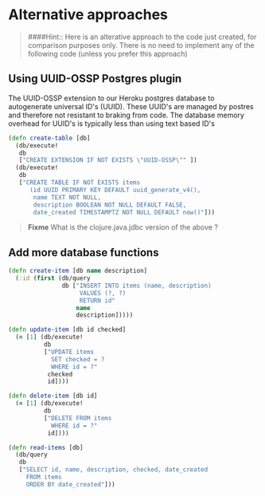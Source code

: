 # Alternative approaches

> ####Hint:: Here is an alterative approach to the code just created, for comparison purposes only.  There is no need to implement any of the following code (unless you prefer this approach)



## Using UUID-OSSP Postgres plugin

The UUID-OSSP extension to our Heroku postgres database to autogenerate universal ID's (UUID).  These UUID's are managed by postres and therefore not resistant to braking from code.  The database memory overhead for UUID's is typically less than using text based ID's

```clojure
(defn create-table [db]
  (db/execute!
   db
   ["CREATE EXTENSION IF NOT EXISTS \"UUID-OSSP\"" ])
  (db/execute!
   db
   ["CREATE TABLE IF NOT EXISTS items
      (id UUID PRIMARY KEY DEFAULT uuid_generate_v4(),
       name TEXT NOT NULL,
       description BOOLEAN NOT NULL DEFAULT FALSE,
       date_created TIMESTAMPTZ NOT NULL DEFAULT now()"]))
```

> **Fixme** What is the clojure.java.jdbc version of the above ?


## Add more database functions


```clojure
(defn create-item [db name description]
  (:id (first (db/query
               db ["INSERT INTO items (name, description)
                    VALUES (?, ?)
                    RETURN id"
                   name
                   description]))))

(defn update-item [db id checked]
  (= [1] (db/execute!
          db
          ["UPDATE items
            SET checked = ?
            WHERE id = ?"
           checked
           id])))

(defn delete-item [db id]
  (= [1] (db/execute!
          db
          ["DELETE FROM items
            WHERE id = ?"
           id])))

(defn read-items [db]
  (db/query
   db
   ["SELECT id, name, description, checked, date_created
     FROM items
     ORDER BY date_created"]))
```
